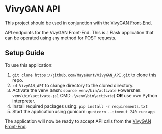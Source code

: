 # VivyGAN API

This project should be used in conjunction with the [VivyGAN Front-End](https://github.com/MayeHunt/VivyGAN_Front).

API endpoints for the VivyGAN Front-End.
This is a Flask application that can be operated using any method for POST requests.

## Setup Guide
To use this application:

1. `git clone https://github.com/MayeHunt/VivyGAN_API.git` to clone this repo.
2. `cd VivyGAN_API` to change directory to the cloned directory.
3. Activate the venv (Bash: `source venv/bin/activate` Powershell: `venv\bin\activate.ps1` CMD `.\venv\bin\activate`) **OR** use own Python interpreter.
4. Install required packages using: `pip install -r requirements.txt`
5. Start the application using gunicorn: `gunicorn --timeout 240 run:app`

The application will now be ready to accept API calls from the [VivyGAN Front-End](https://github.com/MayeHunt/VivyGAN_Front).
